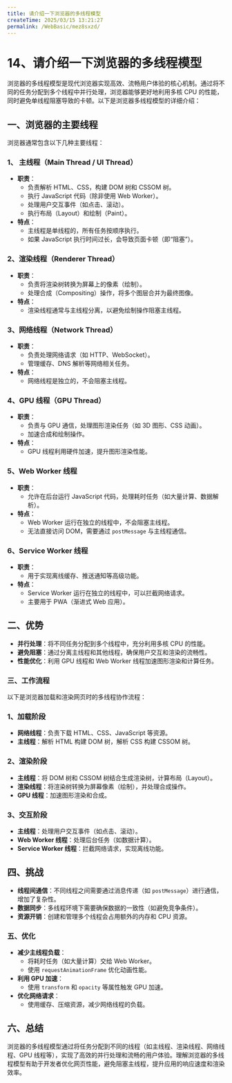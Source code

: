 ```yaml
---
title: 请介绍一下浏览器的多线程模型
createTime: 2025/03/15 13:21:27
permalink: /WebBasic/mez8sxzd/
---
```

# 14、请介绍一下浏览器的多线程模型

浏览器的多线程模型是现代浏览器实现高效、流畅用户体验的核心机制。通过将不同的任务分配到多个线程中并行处理，浏览器能够更好地利用多核 CPU 的性能，同时避免单线程阻塞导致的卡顿。以下是浏览器多线程模型的详细介绍：

## 一、浏览器的主要线程

浏览器通常包含以下几种主要线程：

### 1、 主线程（Main Thread / UI Thread）

- **职责**：
  - 负责解析 HTML、CSS，构建 DOM 树和 CSSOM 树。
  - 执行 JavaScript 代码（除非使用 Web Worker）。
  - 处理用户交互事件（如点击、滚动）。
  - 执行布局（Layout）和绘制（Paint）。
- **特点**：
  - 主线程是单线程的，所有任务按顺序执行。
  - 如果 JavaScript 执行时间过长，会导致页面卡顿（即“阻塞”）。

### 2、渲染线程（Renderer Thread）

- **职责**：
  - 负责将渲染树转换为屏幕上的像素（绘制）。
  - 处理合成（Compositing）操作，将多个图层合并为最终图像。
- **特点**：
  - 渲染线程通常与主线程分离，以避免绘制操作阻塞主线程。

### 3、网络线程（Network Thread）

- **职责**：
  - 负责处理网络请求（如 HTTP、WebSocket）。
  - 管理缓存、DNS 解析等网络相关任务。
- **特点**：
  - 网络线程是独立的，不会阻塞主线程。

### 4、GPU 线程（GPU Thread）

- **职责**：
  - 负责与 GPU 通信，处理图形渲染任务（如 3D 图形、CSS 动画）。
  - 加速合成和绘制操作。
- **特点**：
  - GPU 线程利用硬件加速，提升图形渲染性能。

### 5、Web Worker 线程

- **职责**：
  - 允许在后台运行 JavaScript 代码，处理耗时任务（如大量计算、数据解析）。
- **特点**：
  - Web Worker 运行在独立的线程中，不会阻塞主线程。
  - 无法直接访问 DOM，需要通过 `postMessage` 与主线程通信。

### 6、Service Worker 线程

- **职责**：
  - 用于实现离线缓存、推送通知等高级功能。
- **特点**：
  - Service Worker 运行在独立的线程中，可以拦截网络请求。
  - 主要用于 PWA（渐进式 Web 应用）。

## 二、优势

- **并行处理**：将不同任务分配到多个线程中，充分利用多核 CPU 的性能。
- **避免阻塞**：通过分离主线程和其他线程，确保用户交互和渲染的流畅性。
- **性能优化**：利用 GPU 线程和 Web Worker 线程加速图形渲染和计算任务。

### 三、工作流程

以下是浏览器加载和渲染网页时的多线程协作流程：

### 1、加载阶段

- **网络线程**：负责下载 HTML、CSS、JavaScript 等资源。
- **主线程**：解析 HTML 构建 DOM 树，解析 CSS 构建 CSSOM 树。

### 2、渲染阶段

- **主线程**：将 DOM 树和 CSSOM 树结合生成渲染树，计算布局（Layout）。
- **渲染线程**：将渲染树转换为屏幕像素（绘制），并处理合成操作。
- **GPU 线程**：加速图形渲染和合成。

### 3、交互阶段

- **主线程**：处理用户交互事件（如点击、滚动）。
- **Web Worker 线程**：处理后台任务（如数据计算）。
- **Service Worker 线程**：拦截网络请求，实现离线功能。

## 四、挑战

- **线程间通信**：不同线程之间需要通过消息传递（如 `postMessage`）进行通信，增加了复杂性。
- **数据同步**：多线程环境下需要确保数据的一致性（如避免竞争条件）。
- **资源开销**：创建和管理多个线程会占用额外的内存和 CPU 资源。

### 五、优化

- **减少主线程负载**：
  - 将耗时任务（如大量计算）交给 Web Worker。
  - 使用 `requestAnimationFrame` 优化动画性能。
- **利用 GPU 加速**：
  - 使用 `transform` 和 `opacity` 等属性触发 GPU 加速。
- **优化网络请求**：
  - 使用缓存、压缩资源，减少网络线程的负载。

## 六、总结

浏览器的多线程模型通过将任务分配到不同的线程（如主线程、渲染线程、网络线程、GPU 线程等），实现了高效的并行处理和流畅的用户体验。理解浏览器的多线程模型有助于开发者优化网页性能，避免阻塞主线程，提升应用的响应速度和渲染效率。
